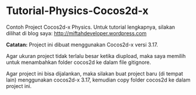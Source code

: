 # Tutorial-Physics-Cocos2d-x
Contoh Project Cocos2d-x Physics. Untuk tutorial lengkapnya, silakan dilihat di blog saya: http://miftahdeveloper.wordpress.com

**Catatan:**
Project ini dibuat menggunakan Cocos2d-x versi 3.17.

Agar ukuran project tidak terlalu besar ketika diupload, maka saya memilih untuk menambahkan folder cocos2d ke dalam file gitignore.

Agar project ini bisa dijalankan, maka silakan buat project baru (di tempat lain) menggunakan cocos2d-x 3.17, kemudian copy folder cocos2d ke dalam project ini.
